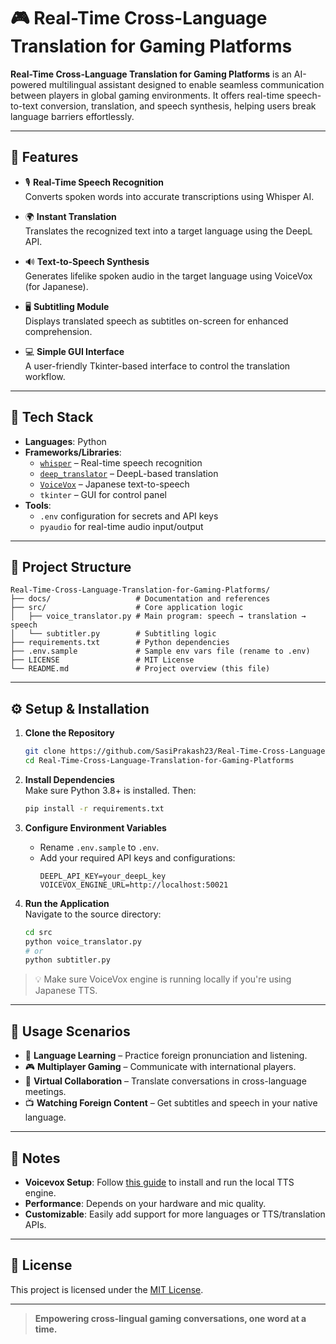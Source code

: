
# 🎮 Real-Time Cross-Language Translation for Gaming Platforms

**Real-Time Cross-Language Translation for Gaming Platforms** is an AI-powered multilingual assistant designed to enable seamless communication between players in global gaming environments. It offers real-time speech-to-text conversion, translation, and speech synthesis, helping users break language barriers effortlessly.

---

## 🚀 Features

- 🎙️ **Real-Time Speech Recognition**  
  Converts spoken words into accurate transcriptions using Whisper AI.

- 🌍 **Instant Translation**  
  Translates the recognized text into a target language using the DeepL API.

- 🔊 **Text-to-Speech Synthesis**  
  Generates lifelike spoken audio in the target language using VoiceVox (for Japanese).

- 🖥️ **Subtitling Module**  
  Displays translated speech as subtitles on-screen for enhanced comprehension.

- 💻 **Simple GUI Interface**  
  A user-friendly Tkinter-based interface to control the translation workflow.

---

## 🧰 Tech Stack

- **Languages**: Python
- **Frameworks/Libraries**:
  - [`whisper`](https://github.com/openai/whisper) – Real-time speech recognition
  - [`deep_translator`](https://github.com/nidhaloff/deep-translator) – DeepL-based translation
  - [`VoiceVox`](https://voicevox.hiroshiba.jp/) – Japanese text-to-speech
  - `tkinter` – GUI for control panel
- **Tools**:
  - `.env` configuration for secrets and API keys
  - `pyaudio` for real-time audio input/output

---

## 📁 Project Structure

```
Real-Time-Cross-Language-Translation-for-Gaming-Platforms/
├── docs/                   # Documentation and references
├── src/                    # Core application logic
│   ├── voice_translator.py # Main program: speech → translation → speech
│   └── subtitler.py        # Subtitling logic
├── requirements.txt        # Python dependencies
├── .env.sample             # Sample env vars file (rename to .env)
├── LICENSE                 # MIT License
└── README.md               # Project overview (this file)
```

---

## ⚙️ Setup & Installation

1. **Clone the Repository**  
   ```bash
   git clone https://github.com/SasiPrakash23/Real-Time-Cross-Language-Translation-for-Gaming-Platforms.git
   cd Real-Time-Cross-Language-Translation-for-Gaming-Platforms
   ```

2. **Install Dependencies**  
   Make sure Python 3.8+ is installed. Then:
   ```bash
   pip install -r requirements.txt
   ```

3. **Configure Environment Variables**  
   - Rename `.env.sample` to `.env`.
   - Add your required API keys and configurations:
     ```
     DEEPL_API_KEY=your_deepL_key
     VOICEVOX_ENGINE_URL=http://localhost:50021
     ```

4. **Run the Application**  
   Navigate to the source directory:
   ```bash
   cd src
   python voice_translator.py
   # or
   python subtitler.py
   ```

> 💡 Make sure VoiceVox engine is running locally if you're using Japanese TTS.

---

## 🧪 Usage Scenarios

- 🧠 **Language Learning** – Practice foreign pronunciation and listening.
- 🎮 **Multiplayer Gaming** – Communicate with international players.
- 💼 **Virtual Collaboration** – Translate conversations in cross-language meetings.
- 📺 **Watching Foreign Content** – Get subtitles and speech in your native language.

---

## 📝 Notes

- **Voicevox Setup**: Follow [this guide](https://github.com/VOICEVOX/voicevox_engine) to install and run the local TTS engine.
- **Performance**: Depends on your hardware and mic quality.
- **Customizable**: Easily add support for more languages or TTS/translation APIs.

---

## 📄 License

This project is licensed under the [MIT License](LICENSE).

---

> **Empowering cross-lingual gaming conversations, one word at a time.**
